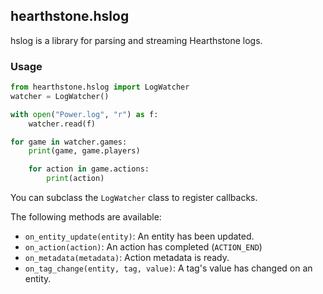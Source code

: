 ## hearthstone.hslog

hslog is a library for parsing and streaming Hearthstone logs.


### Usage

```python
from hearthstone.hslog import LogWatcher
watcher = LogWatcher()

with open("Power.log", "r") as f:
	watcher.read(f)

for game in watcher.games:
	print(game, game.players)

	for action in game.actions:
		print(action)
```

You can subclass the `LogWatcher` class to register callbacks.

The following methods are available:

* `on_entity_update(entity)`: An entity has been updated.
* `on_action(action)`: An action has completed (`ACTION_END`)
* `on_metadata(metadata)`: Action metadata is ready.
* `on_tag_change(entity, tag, value)`: A tag's value has changed on an entity.
